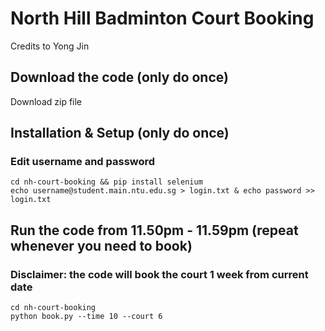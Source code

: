 # North Hill Badminton Court Booking
Credits to Yong Jin

## Download the code (only do once)
Download zip file

## Installation & Setup (only do once)
### Edit username and password
    cd nh-court-booking && pip install selenium
    echo username@student.main.ntu.edu.sg > login.txt & echo password >> login.txt

## Run the code from 11.50pm - 11.59pm (repeat whenever you need to book)
### Disclaimer: the code will book the court 1 week from current date
    cd nh-court-booking
    python book.py --time 10 --court 6 
